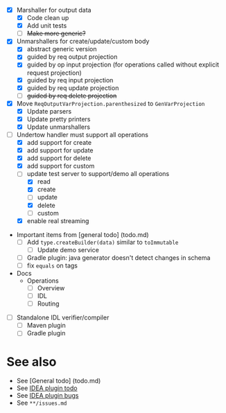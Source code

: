 - [x] Marshaller for output data
  - [x] Code clean up
  - [x] Add unit tests
  - [ ] ~~Make more generic?~~
  
- [x] Unmarshallers for create/update/custom body
  - [x] abstract generic version
  - [x] guided by req output projection
  - [x] guided by op input projection (for operations called without explicit request projection)
  - [x] guided by req input projection
  - [x] guided by req update projection
  - [ ] ~~guided by req delete projection~~
  
- [x] Move `ReqOutputVarProjection.parenthesized` to `GenVarProjection`
  - [x] Update parsers
  - [x] Update pretty printers
  - [x] Update unmarshallers
  
- [ ] Undertow handler must support all operations
  - [x] add support for create
  - [x] add support for update
  - [x] add support for delete
  - [x] add support for custom
  - [ ] update test server to support/demo all operations
    - [x] read
    - [x] create
    - [ ] update
    - [x] delete
    - [ ] custom
  - [x] enable real streaming
  
- Important items from [general todo] (todo.md)
  - [ ] Add `type.createBuilder(data)` similar to `toImmutable`
    - [ ] Update demo service
  - [ ] Gradle plugin: java generator doesn't detect changes in schema
  - [ ] fix `equals` on tags

- Docs
  - Operations
    - [ ] Overview
    - [ ] IDL
    - [ ] Routing
  
- [ ] Standalone IDL verifier/compiler
  - [ ] Maven plugin
  - [ ] Gradle plugin

# See also
- See [General todo] (todo.md)
- See [IDEA plugin todo](idea-plugin/todo.md)
- See [IDEA plugin bugs](idea-plugin/bugs.md)
- See `**/issues.md`
